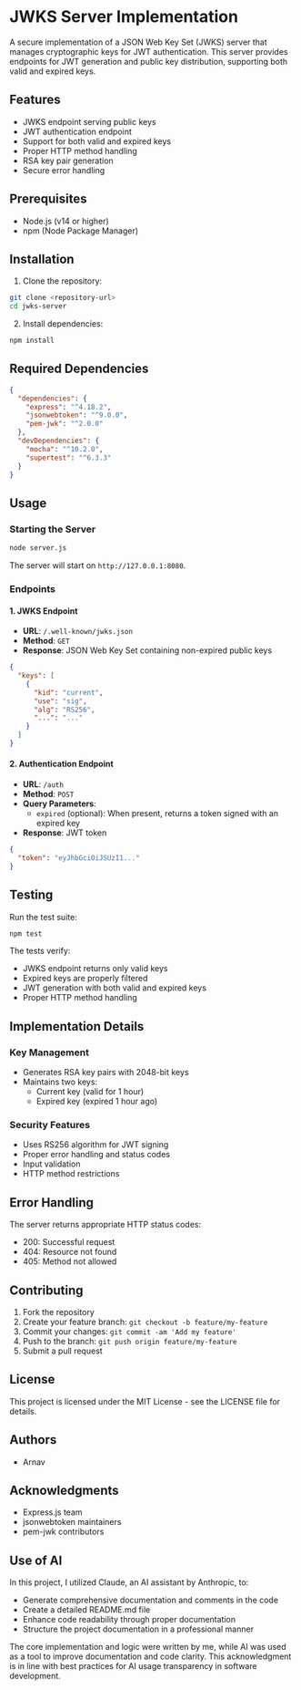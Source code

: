 # JWKS Server Implementation

A secure implementation of a JSON Web Key Set (JWKS) server that manages cryptographic keys for JWT authentication. This server provides endpoints for JWT generation and public key distribution, supporting both valid and expired keys.

## Features

- JWKS endpoint serving public keys
- JWT authentication endpoint
- Support for both valid and expired keys
- Proper HTTP method handling
- RSA key pair generation
- Secure error handling

## Prerequisites

- Node.js (v14 or higher)
- npm (Node Package Manager)

## Installation

1. Clone the repository:
```bash
git clone <repository-url>
cd jwks-server
```

2. Install dependencies:
```bash
npm install
```

## Required Dependencies

```json
{
  "dependencies": {
    "express": "^4.18.2",
    "jsonwebtoken": "^9.0.0",
    "pem-jwk": "^2.0.0"
  },
  "devDependencies": {
    "mocha": "^10.2.0",
    "supertest": "^6.3.3"
  }
}
```

## Usage

### Starting the Server

```bash
node server.js
```

The server will start on `http://127.0.0.1:8080`.

### Endpoints

#### 1. JWKS Endpoint
- **URL**: `/.well-known/jwks.json`
- **Method**: `GET`
- **Response**: JSON Web Key Set containing non-expired public keys
```json
{
  "keys": [
    {
      "kid": "current",
      "use": "sig",
      "alg": "RS256",
      "...": "..."
    }
  ]
}
```

#### 2. Authentication Endpoint
- **URL**: `/auth`
- **Method**: `POST`
- **Query Parameters**: 
  - `expired` (optional): When present, returns a token signed with an expired key
- **Response**: JWT token
```json
{
  "token": "eyJhbGciOiJSUzI1..."
}
```

## Testing

Run the test suite:
```bash
npm test
```

The tests verify:
- JWKS endpoint returns only valid keys
- Expired keys are properly filtered
- JWT generation with both valid and expired keys
- Proper HTTP method handling

## Implementation Details

### Key Management
- Generates RSA key pairs with 2048-bit keys
- Maintains two keys:
  - Current key (valid for 1 hour)
  - Expired key (expired 1 hour ago)

### Security Features
- Uses RS256 algorithm for JWT signing
- Proper error handling and status codes
- Input validation
- HTTP method restrictions

## Error Handling

The server returns appropriate HTTP status codes:
- 200: Successful request
- 404: Resource not found
- 405: Method not allowed

## Contributing

1. Fork the repository
2. Create your feature branch: `git checkout -b feature/my-feature`
3. Commit your changes: `git commit -am 'Add my feature'`
4. Push to the branch: `git push origin feature/my-feature`
5. Submit a pull request

## License

This project is licensed under the MIT License - see the LICENSE file for details.

## Authors

- Arnav

## Acknowledgments

- Express.js team
- jsonwebtoken maintainers
- pem-jwk contributors

## Use of AI

In this project, I utilized Claude, an AI assistant by Anthropic, to:
- Generate comprehensive documentation and comments in the code
- Create a detailed README.md file
- Enhance code readability through proper documentation
- Structure the project documentation in a professional manner

The core implementation and logic were written by me, while AI was used as a tool to improve documentation and code clarity. This acknowledgment is in line with best practices for AI usage transparency in software development.
